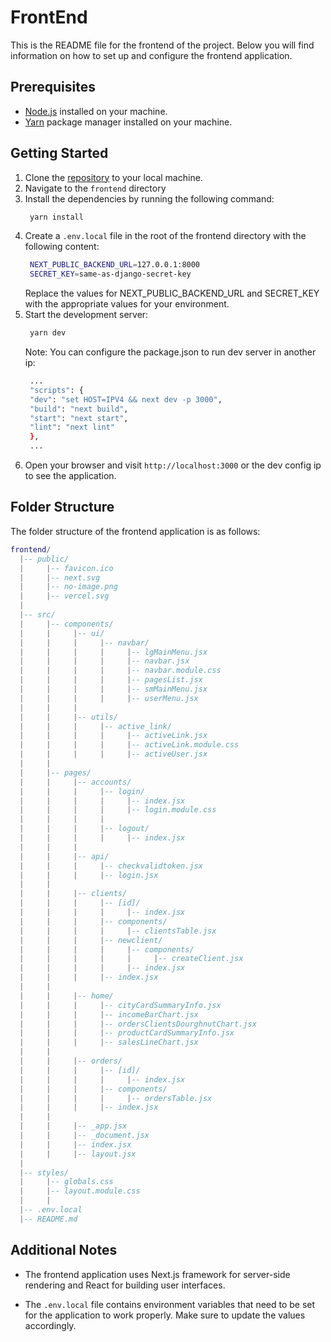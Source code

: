 # FrontEnd
This is the README file for the frontend of the project. Below you will find information on how to set up and configure the frontend application.

## Prerequisites
- [Node.js](https://nodejs.org/) installed on your machine.
- [Yarn](https://yarnpkg.com/) package manager installed on your machine.

## Getting Started
1. Clone the [repository](https://github.com/sebasmd-projects/pruebaPymeDesk) to your local machine.
2. Navigate to the `frontend` directory
3. Install the dependencies by running the following command:
   ```bash
    yarn install
   ```
4. Create a `.env.local` file in the root of the frontend directory with the following content:
   ```bash
    NEXT_PUBLIC_BACKEND_URL=127.0.0.1:8000
    SECRET_KEY=same-as-django-secret-key
   ```
   Replace the values for NEXT_PUBLIC_BACKEND_URL and SECRET_KEY with the appropriate values for your environment.
5. Start the development server:
   ```bash
    yarn dev
   ```
   Note:
   You can configure the package.json to run dev server in another ip:
   ```bash 
    ...
    "scripts": {
    "dev": "set HOST=IPV4 && next dev -p 3000",
    "build": "next build",
    "start": "next start",
    "lint": "next lint"
    },
    ...
   ```
6. Open your browser and visit `http://localhost:3000` or the dev config ip to see the application.

## Folder Structure
The folder structure of the frontend application is as follows:
```lua 
frontend/
  |-- public/
  |     |-- favicon.ico
  |     |-- next.svg
  |     |-- no-image.png
  |     |-- vercel.svg
  |
  |-- src/
  |     |-- components/
  |     |     |-- ui/
  |     |     |     |-- navbar/
  |     |     |     |     |-- lgMainMenu.jsx
  |     |     |     |     |-- navbar.jsx
  |     |     |     |     |-- navbar.module.css
  |     |     |     |     |-- pagesList.jsx
  |     |     |     |     |-- smMainMenu.jsx
  |     |     |     |     |-- userMenu.jsx
  |     |     |
  |     |     |-- utils/
  |     |     |     |-- active_link/
  |     |     |     |     |-- activeLink.jsx
  |     |     |     |     |-- activeLink.module.css
  |     |     |     |     |-- activeUser.jsx
  |     |
  |     |-- pages/
  |     |     |-- accounts/
  |     |     |     |-- login/
  |     |     |     |     |-- index.jsx
  |     |     |     |     |-- login.module.css
  |     |     |     |
  |     |     |     |-- logout/
  |     |     |     |     |-- index.jsx
  |     |     |
  |     |     |-- api/
  |     |     |     |-- checkvalidtoken.jsx
  |     |     |     |-- login.jsx
  |     |
  |     |     |-- clients/
  |     |     |     |-- [id]/
  |     |     |     |     |-- index.jsx
  |     |     |     |-- components/
  |     |     |     |     |-- clientsTable.jsx
  |     |     |     |-- newclient/
  |     |     |     |     |-- components/
  |     |     |     |     |     |-- createClient.jsx
  |     |     |     |     |-- index.jsx
  |     |     |     |-- index.jsx
  |     |
  |     |     |-- home/
  |     |     |     |-- cityCardSummaryInfo.jsx
  |     |     |     |-- incomeBarChart.jsx
  |     |     |     |-- ordersClientsDourghnutChart.jsx
  |     |     |     |-- productCardSummaryInfo.jsx
  |     |     |     |-- salesLineChart.jsx
  |     |
  |     |     |-- orders/
  |     |     |     |-- [id]/
  |     |     |     |     |-- index.jsx
  |     |     |     |-- components/
  |     |     |     |     |-- ordersTable.jsx
  |     |     |     |-- index.jsx
  |     |
  |     |     |-- _app.jsx
  |     |     |-- _document.jsx
  |     |     |-- index.jsx
  |     |     |-- layout.jsx
  |
  |-- styles/
  |     |-- globals.css
  |     |-- layout.module.css
  |     |
  |-- .env.local
  |-- README.md
```

## Additional Notes
- The frontend application uses Next.js framework for server-side rendering and React for building user interfaces.

- The `.env.local` file contains environment variables that need to be set for the application to work properly. Make sure to update the values accordingly.